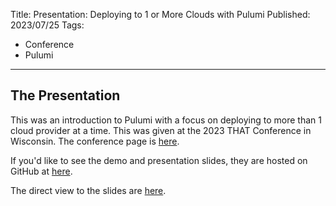 Title: Presentation: Deploying to 1 or More Clouds with Pulumi
Published: 2023/07/25
Tags: 
- Conference
- Pulumi
---

## The Presentation
This was an introduction to Pulumi with a focus on deploying to more than 1 cloud provider at a time. This was given at the 2023 THAT Conference in Wisconsin. The conference page is <a href="https://that.us/activities/e08J2wOT0aIUjpcXmTXr">here</a>.

If you'd like to see the demo and presentation slides, they are hosted on GitHub at <a href="https://github.com/ProgrammerAl/Presentations-2023/tree/main/2023-07%20THAT%20Conference%20-%20Deploying%20to%201%20or%20More%20Clouds%20with%20Pulumi">here</a>.

The direct view to the slides are <a href="https://github.com/ProgrammerAl/Presentations-2023/blob/main/2023-07%20THAT%20Conference%20-%20Deploying%20to%201%20or%20More%20Clouds%20with%20Pulumi/presentation.html">here</a>.

